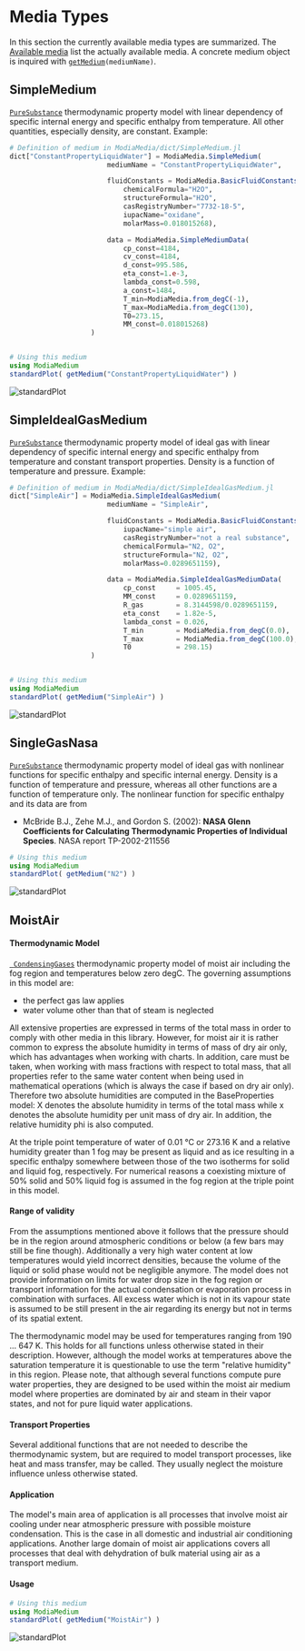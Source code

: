 # Media Types

In this section the currently available media types are summarized.
The [Available media](@ref) list the actually available media.
A concrete medium object is inquired with [`getMedium`](@ref)`(mediumName)`.


## SimpleMedium

[`PureSubstance`](@ref) thermodynamic property model with linear dependency of specific internal energy and specific enthalpy
from temperature. All other quantities, especially density, are constant. Example:

```julia
# Definition of medium in ModiaMedia/dict/SimpleMedium.jl
dict["ConstantPropertyLiquidWater"] = ModiaMedia.SimpleMedium(
                        mediumName = "ConstantPropertyLiquidWater",

                        fluidConstants = ModiaMedia.BasicFluidConstants(
                            chemicalFormula="H2O",
                            structureFormula="H2O",
                            casRegistryNumber="7732-18-5",
                            iupacName="oxidane",
                            molarMass=0.018015268),

                        data = ModiaMedia.SimpleMediumData(
                            cp_const=4184,
                            cv_const=4184,
                            d_const=995.586,
                            eta_const=1.e-3,
                            lambda_const=0.598,
                            a_const=1484,
                            T_min=ModiaMedia.from_degC(-1),
                            T_max=ModiaMedia.from_degC(130),
                            T0=273.15,
                            MM_const=0.018015268)
                    )


# Using this medium
using ModiaMedium
standardPlot( getMedium("ConstantPropertyLiquidWater") )
```

![standardPlot](../../resources/images/ConstantPropertyLiquidWater.png)



## SimpleIdealGasMedium

[`PureSubstance`](@ref) thermodynamic property model of ideal gas with linear dependency of specific
internal energy and specific enthalpy from temperature and constant transport
properties. Density is a function of temperature and pressure.
Example:

```julia
# Definition of medium in ModiaMedia/dict/SimpleIdealGasMedium.jl
dict["SimpleAir"] = ModiaMedia.SimpleIdealGasMedium(
                        mediumName = "SimpleAir",

                        fluidConstants = ModiaMedia.BasicFluidConstants(
                            iupacName="simple air",
                            casRegistryNumber="not a real substance",
                            chemicalFormula="N2, O2",
                            structureFormula="N2, O2",
                            molarMass=0.0289651159),

                        data = ModiaMedia.SimpleIdealGasMediumData(
                            cp_const     = 1005.45,
                            MM_const     = 0.0289651159,
                            R_gas        = 8.3144598/0.0289651159,
                            eta_const    = 1.82e-5,
                            lambda_const = 0.026,
                            T_min        = ModiaMedia.from_degC(0.0),
                            T_max        = ModiaMedia.from_degC(100.0),
                            T0           = 298.15)
                    )


# Using this medium
using ModiaMedium
standardPlot( getMedium("SimpleAir") )
```

![standardPlot](../../resources/images/SimpleAir.png)



## SingleGasNasa

[`PureSubstance`](@ref) thermodynamic property model of ideal gas with nonlinear functions for
specific enthalpy and specific internal energy.
Density is a function of temperature and pressure, whereas all other functions
are a function of temperature only. The nonlinear function for specific enthalpy
and its data are from

- McBride B.J., Zehe M.J., and Gordon S. (2002):
  **NASA Glenn Coefficients for Calculating Thermodynamic Properties of Individual Species**.
  NASA report TP-2002-211556

```julia
# Using this medium
using ModiaMedium
standardPlot( getMedium("N2") )
```

![standardPlot](../../resources/images/N2.png)


## MoistAir

#### Thermodynamic Model

[` CondensingGases`](@ref) thermodynamic property model of moist air including the
fog region and temperatures below zero degC. The governing assumptions in this model are:

- the perfect gas law applies
- water volume other than that of steam is neglected

All extensive properties are expressed in terms of the total mass in order to comply with other media in this library. However, for moist air it is rather common to express the absolute humidity in terms of mass of dry air only, which has advantages when working with charts. In addition, care must be taken, when working with mass fractions with respect to total mass, that all properties refer to the same water content when being used in mathematical operations (which is always the case if based on dry air only). Therefore two absolute humidities are computed in the BaseProperties model: X denotes the absolute humidity in terms of the total mass while x denotes the absolute humidity per unit mass of dry air. In addition, the relative humidity phi is also computed.

At the triple point temperature of water of 0.01 °C or 273.16 K and a relative humidity greater than 1 fog may be present as liquid and as ice resulting in a specific enthalpy somewhere between those of the two isotherms for solid and liquid fog, respectively. For numerical reasons a coexisting mixture of 50% solid and 50% liquid fog is assumed in the fog region at the triple point in this model.


#### Range of validity

From the assumptions mentioned above it follows that the pressure should be in the region around atmospheric conditions or below (a few bars may still be fine though). Additionally a very high water content at low temperatures would yield incorrect densities, because the volume of the liquid or solid phase would not be negligible anymore. The model does not provide information on limits for water drop size in the fog region or transport information for the actual condensation or evaporation process in combination with surfaces. All excess water which is not in its vapour state is assumed to be still present in the air regarding its energy but not in terms of its spatial extent.

The thermodynamic model may be used for temperatures ranging from 190 ... 647 K. This holds for all functions unless otherwise stated in their description. However, although the model works at temperatures above the saturation temperature it is questionable to use the term "relative humidity" in this region. Please note, that although several functions compute pure water properties, they are designed to be used within the moist air medium model where properties are dominated by air and steam in their vapor states, and not for pure liquid water applications.


#### Transport Properties
Several additional functions that are not needed to describe the thermodynamic system, but are required to model transport processes, like heat and mass transfer, may be called. They usually neglect the moisture influence unless otherwise stated.


#### Application

The model's main area of application is all processes that involve moist air cooling under near atmospheric pressure with possible moisture condensation. This is the case in all domestic and industrial air conditioning applications. Another large domain of moist air applications covers all processes that deal with dehydration of bulk material using air as a transport medium.


#### Usage

```julia
# Using this medium
using ModiaMedium
standardPlot( getMedium("MoistAir") )
```

![standardPlot](../../resources/images/MoistAir.png)

